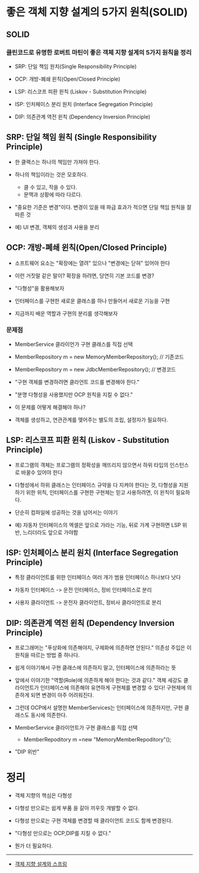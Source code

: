 # 좋은 객체 지향 설계의 5가지 원칙(SOLID)

## SOLID
### 클린코드로 유명한 로버트 마틴이 좋은 객체 지향 설계의 5가지 원칙을 정리

- SRP: 단일 책임 원치(Single Responsibility Principle)

- OCP: 개방-폐쇄 윈칙(Open/Closed Principle) 
- LSP: 리스코프 피환 윈칙 (Liskov - Substitution Principle)
- ISP: 인처페이스 분리 원치 (Interface Segregation Principle) 
- DIP: 의존관계 역전 윈칙 (Dependency Inversion Principle)

## SRP: 단일 책임 원칙 (Single Responsibility Principle)

- 한 클랙스는 하나의 책임만 가져야 한다.

- 하나의 책임이라는 것은 모호하다.
  - 클 수 있고, 작을 수 있다.
  - 문맥과 상황에 따라 다르다.
- "중요한 기준은 변경"이다. 변경이 있을 때 파급 효과가 적으면 단일 책임 원칙을 잘 따른 것
- 예) UI 변경, 객체의 생성과 사용을 분리

## OCP: 개방-폐쇄 윈칙(Open/Closed Principle) 

- 소프트웨어 요소는 "확장에는 열려" 있으나 "변경에는 닫혀" 있어야 한다

- 이런 거짓말 같은 말이? 확장을 하려면, 당연히 기본 코드를 변경?

- "다형성"을 활용해보자

- 인터페이스를 구현한 새로운 클래스를 하나 만들어서 새로운 기능을 구현

- 지금까지 배운 역할과 구현의 분리를 생각해보자

### 문제점

- MemberService 클라이언가 구현 클래스를 직접 선택

- MemberRepository m = new MemoryMemberRepository(); // 기존코드

- MemberRepository m = new JdbcMemberRepository(); // 변경코드

- "구현 객체를 변경하려면 클라언트 코드를 변경해야 한다."

- "분명 다형성을 사용했지만 OCP 원칙을 지킬 수 없다."

- 이 문제를 어떻게 해결해야 하나?

- 객체를 생성하고, 연관관계를 맺어주는 별도의 조립, 설정자가 필요하다. 

## LSP: 리스코프 피환 윈칙 (Liskov - Substitution Principle)

- 프로그램의 객체는 프로그램의 정확성을 깨뜨리지 않으면서 하위 타입의 인스턴스로 바꿀수 있어야 한다

- 다형성에서 하위 클래스는 인터페이스 규약을 다 지켜야 한다는 것, 다형성을 지원하기 위한 위칙, 인터페이스를 구현한 구현체는 믿고 사용하려면, 이 윈칙이 필요하다.

- 단순히 컴파일에 성공하는 것을 넘어서는 이야기

- 예) 자동차 인터페이스의 엑셀은 앞으로 가라는 기능, 뒤로 가계 구현하면 LSP 위반, 느리더라도 앞으로 가야함


## ISP: 인처페이스 분리 원치 (Interface Segregation Principle)

- 특정 클라이언트를 위한 인터페이스 여러 개가 범용 인터페이스 하나보다 낫다

- 자동차 인터페이스 -> 운전 인터페이스, 정비 인터페이스로 분리

- 사용자 클라이언트 -> 운전자 클라이언트, 정비사 클라이언트로 분리

## DIP: 의존관계 역전 윈칙 (Dependency Inversion Principle)

- 프로그래머는 "푸상화에 의존해야지, 구체화에 의존하면 안된다." 의존성 주입은 이 원칙을 따르는 방법 중 하나다.

- 쉽게 이야기해서 구현 클래스에 의존하지 말고, 인터페이스에 의존하라는 뜻
- 앞에서 이야기한 "역할(Role)에 의존하게 해야 한다는 것과 같다." 객체 세강도 클라이언트가 인터페이스에 의존해야 유연하게 구현체를 변경할 수 있다! 구현체에 의존하게 되면 변경이 아주 어려워진다.

- 그런데 OCP에서 설명한 MemberServices는 인터페이스에 의존하지만, 구현 클래스도 동시에 의존한다.

- MemberService 클라이언트가 구현 클래스를 직접 선택

  - MemberRepoditory m =new "MemoryMemberRepoditory"();

- "DIP 위반"

# 정리

- 객체 지향의 핵심은 다형성

- 다형성 만으로는 쉽게 부품 을 갈아 끼우듯 개발할 수 없다.

- 다형성 만으로는 구현 객체를 변경할 때 클라이언트 코드도 함께 변경된다.

- "다형성 만으로는 OCP,DIP를 지킬 수 없다."

- 뭔가 더 필요하다.

---

- [객체 지향 설계와 스프링](<객체 지향 설계와 스프링.md>)